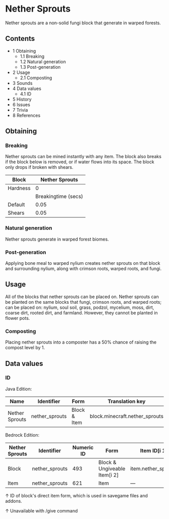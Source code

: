 # Nether Sprouts
Nether sprouts are a non-solid fungi block that generate in warped forests.

## Contents
- 1 Obtaining
	- 1.1 Breaking
	- 1.2 Natural generation
	- 1.3 Post-generation
- 2 Usage
	- 2.1 Composting
- 3 Sounds
- 4 Data values
	- 4.1 ID
- 5 History
- 6 Issues
- 7 Trivia
- 8 References

## Obtaining
### Breaking
Nether sprouts can be mined instantly with any item. The block also breaks if the block below is removed, or if water flows into its space. The block only drops if broken with shears.

| Block    | Nether Sprouts      |
|----------|---------------------|
| Hardness | 0                   |
|          | Breakingtime (secs) |
| Default  | 0.05                |
| Shears   | 0.05                |

### Natural generation
Nether sprouts generate in warped forest biomes.


### Post-generation
Applying bone meal to warped nylium creates nether sprouts on that block and surrounding nylium, along with crimson roots, warped roots, and fungi.

## Usage
All of the blocks that nether sprouts can be placed on.
Nether sprouts can be planted on the same blocks that fungi, crimson roots, and warped roots; can be placed on: nylium, soul soil, grass, podzol, mycelium, moss, dirt, coarse dirt, rooted dirt, and farmland. However, they cannot be planted in flower pots.

### Composting
Placing nether sprouts into a composter has a 50% chance of raising the compost level by 1.

## Data values
### ID
Java Edition:

| Name           | Identifier     | Form         | Translation key                |
|----------------|----------------|--------------|--------------------------------|
| Nether Sprouts | nether_sprouts | Block & Item | block.minecraft.nether_sprouts |

Bedrock Edition:

| Nether Sprouts | Identifier     | Numeric ID | Form                         | Item ID[i 1]        | Translation key          |
|----------------|----------------|------------|------------------------------|---------------------|--------------------------|
| Block          | nether_sprouts | 493        | Block & Ungiveable Item[i 2] | item.nether_sprouts | tile.nether_sprouts.name |
| Item           | nether_sprouts | 621        | Item                         | —                   | tile.nether_sprouts.name |


↑ ID of block's direct item form, which is used in savegame files and addons.

↑ Unavailable with /give command


